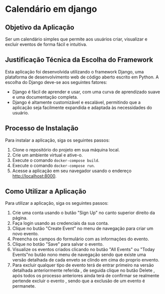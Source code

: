 # Calendário em django

## Objetivo da Aplicação

Ser um calendário simples que permite aos usuários criar, visualizar e excluir eventos de forma fácil e intuitiva.

## Justificação Técnica da Escolha do Framework

Esta aplicação foi desenvolvida utilizando o framework Django, uma plataforma de desenvolvimento web de código aberto escrito em Python. A escolha do Django deve-se aos seguintes fatores:

- Django é fácil de aprender e usar, com uma curva de aprendizado suave e uma documentação completa.
- Django é altamente customizável e escalável, permitindo que a aplicação seja facilmente expandida e adaptada às necessidades do usuário.

## Processo de Instalação

Para instalar a aplicação, siga os seguintes passos:

1. Clone o repositório do projeto em sua máquina local.
2. Crie um ambiente virtual e ative-o.
3. Execute o comando `docker-compose build`.
4. Execute o comando `docker-compose run`.
5. Acesse a aplicação em seu navegador usando o endereço [http://localhost:8000](http://localhost:8000).

## Como Utilizar a Aplicação

Para utilizar a aplicação, siga os seguintes passos:

1. Crie uma conta usando o butão "Sign Up" no canto superior direito da página.
2. Faça login usando as credenciais da sua conta.
3. Clique no butão "Create Event" no menu de navegação para criar um novo evento.
4. Preencha os campos do formulário com as informações do evento.
5. Clique no botão "Save" para salvar o evento.
6. Visualize os eventos criados clicando no butão "All Events" ou "Today Events"no butão nono menu de navegação sendo que existe uma versão detalhada de cada enveto se clindo em cima do proprio envento.
7. Para excluir qualquer tipo de evento terá de entrar primeiro na versão detalhada anteriormente referida , de seguida clique no butão Delete , após todos os processo anteriores ainda terá de confirmar se realmente pertende excluir o evento , sendo que a exclusão de um evento é permanete.
